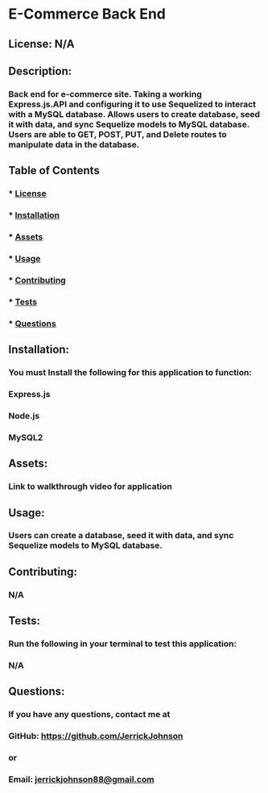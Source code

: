# E-Commerce Back End

  ## License: N/A
  

  ## Description:
  ### Back end for e-commerce site. Taking a working Express.js.API and configuring it to use Sequelized to interact with a MySQL database. Allows users to create database, seed it with data, and sync Sequelize models to MySQL database. Users are able to GET, POST, PUT, and Delete routes to manipulate data in the database.

  ## Table of Contents
  ### * [License](#license)
  ### * [Installation](#installation)
  ### * [Assets](#assets)
  ### * [Usage](#usage)
  ### * [Contributing](#contributing)
  ### * [Tests](#tests)
  ### * [Questions](#questions)

  ## Installation:
  ### You must Install the following for this application to function:
  ### Express.js
  ### Node.js
  ### MySQL2

  ## Assets:

  ### Link to walkthrough video for application      

  ## Usage:
  ### Users can create a database, seed it with data, and sync Sequelize models to MySQL database. 

  ## Contributing:
  ### N/A

  ## Tests:
  ### Run the following in your terminal to test this application:
  ### N/A

  ## Questions:
  ### If you have any questions, contact me at
  ### GitHub: https://github.com/JerrickJohnson
  ### or
  ### Email: jerrickjohnson88@gmail.com
